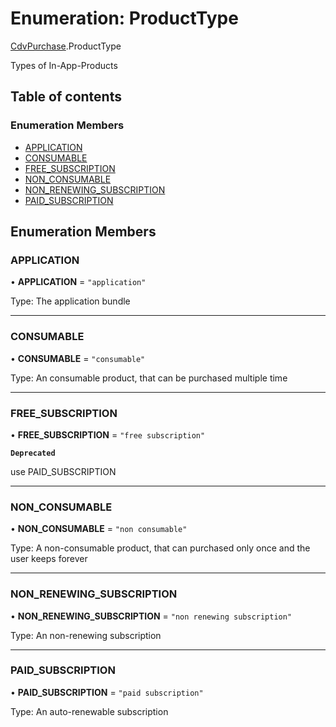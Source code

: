 # Enumeration: ProductType

[CdvPurchase](../modules/CdvPurchase.md).ProductType

Types of In-App-Products

## Table of contents

### Enumeration Members

- [APPLICATION](CdvPurchase.ProductType.md#application)
- [CONSUMABLE](CdvPurchase.ProductType.md#consumable)
- [FREE\_SUBSCRIPTION](CdvPurchase.ProductType.md#free_subscription)
- [NON\_CONSUMABLE](CdvPurchase.ProductType.md#non_consumable)
- [NON\_RENEWING\_SUBSCRIPTION](CdvPurchase.ProductType.md#non_renewing_subscription)
- [PAID\_SUBSCRIPTION](CdvPurchase.ProductType.md#paid_subscription)

## Enumeration Members

### APPLICATION

• **APPLICATION** = ``"application"``

Type: The application bundle

___

### CONSUMABLE

• **CONSUMABLE** = ``"consumable"``

Type: An consumable product, that can be purchased multiple time

___

### FREE\_SUBSCRIPTION

• **FREE\_SUBSCRIPTION** = ``"free subscription"``

**`Deprecated`**

use PAID_SUBSCRIPTION

___

### NON\_CONSUMABLE

• **NON\_CONSUMABLE** = ``"non consumable"``

Type: A non-consumable product, that can purchased only once and the user keeps forever

___

### NON\_RENEWING\_SUBSCRIPTION

• **NON\_RENEWING\_SUBSCRIPTION** = ``"non renewing subscription"``

Type: An non-renewing subscription

___

### PAID\_SUBSCRIPTION

• **PAID\_SUBSCRIPTION** = ``"paid subscription"``

Type: An auto-renewable subscription
